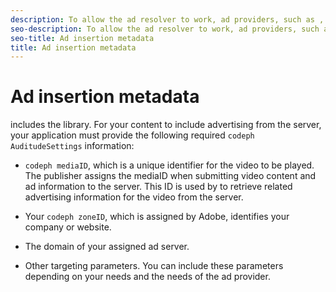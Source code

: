```yaml
---
description: To allow the ad resolver to work, ad providers, such as , require configuration values to enable your connection to the provider.
seo-description: To allow the ad resolver to work, ad providers, such as , require configuration values to enable your connection to the provider.
seo-title: Ad insertion metadata
title: Ad insertion metadata
---
```


# Ad insertion metadata

includes the  library. For your content to include advertising from the  server, your application must provide the following required `codeph AuditudeSettings` information:
* `codeph mediaID`, which is a unique identifier for the video to be played.
  The publisher assigns the mediaID when submitting video content and ad information to the  server. This ID is used by  to retrieve related advertising information for the video from the server.
  
  
* Your `codeph zoneID`, which is assigned by Adobe, identifies your company or website.
* The domain of your assigned ad server.
* Other targeting parameters.
  You can include these parameters depending on your needs and the needs of the ad provider.
  
  

